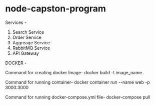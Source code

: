 # node-capston-program

Services -

1. Search Service
2. Order Service
3. Aggreage Service
4. RabbitMQ Service
5. API Gateway

DOCKER -

Command for creating docker Image-
docker build -t image_name .

Command for running container-
docker container run --name web -p 3000:3000

Command for running docker-compose.yml file-
docker-compose pull
